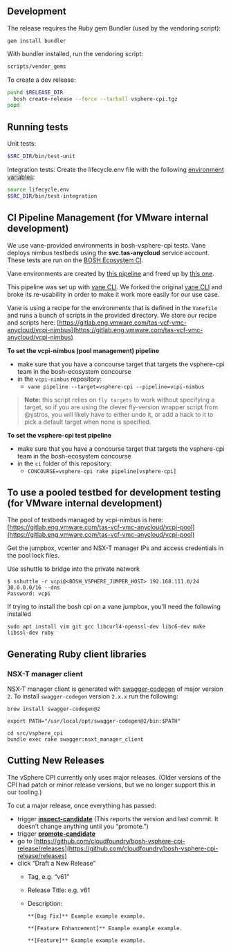 ## Development

The release requires the Ruby gem Bundler (used by the vendoring script):

```
gem install bundler
```

With bundler installed, run the vendoring script:

```bash
scripts/vendor_gems
```

To create a dev release:

```bash
pushd $RELEASE_DIR
  bosh create-release --force --tarball vsphere-cpi.tgz
popd
```

## Running tests

Unit tests:
```bash
$SRC_DIR/bin/test-unit
```

Integration tests:
Create the lifecycle.env file with the following [environment variables](https://github.com/cloudfoundry/bosh-vsphere-cpi-release/blob/bc88e607b08cf89bc359d69688567e1def093391/src/vsphere_cpi/spec/support/lifecycle_helpers.rb#L8-L32):

```bash
source lifecycle.env
$SRC_DIR/bin/test-integration
```

## CI Pipeline Management (for VMware internal development)

We use vane-provided environments in bosh-vsphere-cpi tests. Vane deploys nimbus testbeds using the **svc.tas-anycloud** service account. These tests are run on the [BOSH Ecosystem CI](https://ci.bosh-ecosystem.cf-app.com/teams/vsphere-cpi/pipelines/vsphere-cpi). 

Vane environments are created by [this pipeline](https://ci.bosh-ecosystem.cf-app.com/teams/vsphere-cpi/pipelines/vcpi-nimbus) and freed up by [this one](https://ci.bosh-ecosystem.cf-app.com/teams/vsphere-cpi/pipelines/vcpi-testbed-cleanup).

This pipeline was set up with [vane CLI](https://gitlab.eng.vmware.com/tas-vcf-vmc-anycloud/vane). We forked the original [vane CLI](https://gitlab.eng.vmware.com/PKS/vane) and broke its re-usability in order to make it work more easily for our use case.

Vane is using a recipe for the environments that is defined in the `Vanefile` and runs a bunch of scripts in the provided directory. We store our recipe and scripts here: [https://gitlab.eng.vmware.com/tas-vcf-vmc-anycloud/vcpi-nimbus](https://gitlab.eng.vmware.com/tas-vcf-vmc-anycloud/vcpi-nimbus)

**To set the vcpi-nimbus (pool management) pipeline** 

- make sure that you have a concourse target that targets the vsphere-cpi team in the bosh-ecosystem concourse
- in the `vcpi-nimbus` repository:
  - `vane pipeline --target=vsphere-cpi --pipeline=vcpi-nimbus`

> **Note:** this script relies on `fly targets` to work without specifying a target, so if you are using the clever fly-version wrapper script from @ystros, you will likely have to either undo it, or add a hack to it to pick a default target when none is specified.

**To set the vsphere-cpi test pipeline**

- make sure that you have a concourse target that targets the vsphere-cpi team in the bosh-ecosystem concourse
- in the `ci` folder of this repository:
  - `CONCOURSE=vsphere-cpi rake pipeline[vsphere-cpi]`

## To use a pooled testbed for development testing (for VMware internal development)

The pool of testbeds managed by vcpi-nimbus is here: [https://gitlab.eng.vmware.com/tas-vcf-vmc-anycloud/vcpi-pool](https://gitlab.eng.vmware.com/tas-vcf-vmc-anycloud/vcpi-pool)

Get the jumpbox, vcenter and NSX-T manager IPs and access credentials in the pool lock files.

Use sshuttle to bridge into the private network
```
$ sshuttle -r vcpi@<BOSH_VSPHERE_JUMPER_HOST> 192.168.111.0/24 30.0.0.0/16 --dns
Password: vcpi
```

If trying to install the bosh cpi on a vane jumpbox, you’ll need the following installed
```
sudo apt install vim git gcc libcurl4-openssl-dev libc6-dev make libssl-dev ruby
```

## Generating Ruby client libraries

### NSX-T manager client

NSX-T manager client is generated with [swagger-codegen](https://github.com/swagger-api/swagger-codegen) of major version `2`. To install `swagger-codegen` version `2.x.x` run the following:

```
brew install swagger-codegen@2

export PATH="/usr/local/opt/swagger-codegen@2/bin:$PATH"

cd src/vsphere_cpi
bundle exec rake swagger:nsxt_manager_client
```

## Cutting New Releases

The vSphere CPI currently only uses major releases. (Older versions of the CPI had patch or minor release versions, but we no longer support this in our tooling.)

To cut a major release, once everything has passed:

* trigger **[inspect-candidate](https://ci.bosh-ecosystem.cf-app.com/teams/vsphere-cpi/pipelines/vsphere-cpi/jobs/inspect-candidate)** (This reports the version and last commit. It doesn’t change anything until you “promote.”)
* trigger **[promote-candidate](https://ci.bosh-ecosystem.cf-app.com/teams/vsphere-cpi/pipelines/vsphere-cpi/jobs/promote-candidate)**
* go to [https://github.com/cloudfoundry/bosh-vsphere-cpi-release/releases](https://github.com/cloudfoundry/bosh-vsphere-cpi-release/releases)
* click “Draft a New Release”
  * Tag, e.g. “v61”
  * Release Title: e.g. v61
  * Description:

        **[Bug Fix]** Example example example.
        
        **[Feature Enhancement]** Example example example.
        
        **[Feature]** Example example example.

